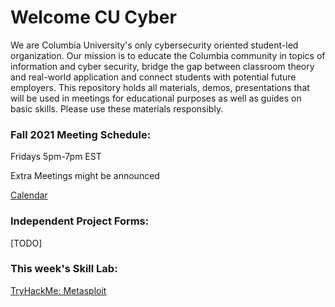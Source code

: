 # Welcome CU Cyber
We are Columbia University's only cybersecurity oriented student-led organization. Our mission is to educate the Columbia community in topics of information and cyber security, bridge the gap between classroom theory and real-world application and connect students with potential future employers.
This repository holds all materials, demos, presentations that will be used in meetings for educational purposes as well as guides on basic skills. Please use these materials responsibly.

### Fall 2021 Meeting Schedule:
Fridays 5pm-7pm EST

Extra Meetings might be announced

[Calendar](https://calendar.google.com/calendar/u/1?cid=Y29sdW1iaWEuZWR1XzZrNTVsMWMxcTg3MGlobnZncWtlNnQwMW5rQGdyb3VwLmNhbGVuZGFyLmdvb2dsZS5jb20)

### Independent Project Forms:

[TODO]

### This week's Skill Lab:
[TryHackMe: Metasploit](https://tryhackme.com/room/rpmetasploit)
